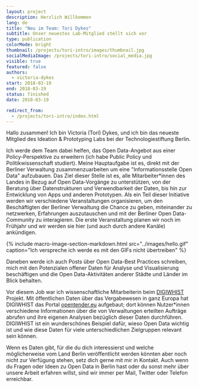 ```yaml
---
layout: project
description: Herzlich Willkommen
lang: de
title: "Neu im Team: Tori Dykes"
subtitle: Unser neuestes Lab-Mitglied stellt sich vor
type: publication
colorMode: bright
thumbnail: /projects/tori-intro/images/thumbnail.jpg
socialMediaImage: /projects/tori-intro/social_media.jpg
visible: true
featured: false
authors:
  - victoria-dykes
start: 2018-03-19
end: 2018-03-19
status: finished
date: 2018-03-19

redirect_from:
  - /projects/tori-intro/index.html
---
```




Hallo zusammen! Ich bin Victoria (Tori) Dykes, und ich bin das neueste Mitglied des Ideation & Prototyping Labs bei der Technologiestiftung Berlin.

Ich werde dem Team dabei helfen, das Open Data-Angebot aus einer Policy-Perspektive zu erweitern (ich habe Public Policy und Politikwissenschaft studiert). Meine Hauptaufgabe ist es, direkt mit der Berliner Verwaltung zusammenzuarbeiten um eine "Informationsstelle Open Data" aufzubauen. Das Ziel dieser Stelle ist es, alle Mitarbeiter\*innen des Landes in Bezug auf Open Data-Vorgänge zu unterstützen, von der Beratung über Datenstrukturen und Verwendbarkeit der Daten, bis hin zur Entwicklung von Apps und anderen Prototypen. Als ein Teil dieser Initiative werden wir verschiedene Veranstaltungen organisieren, um den Beschäftigten der Berliner Verwaltung die Chance zu geben, miteinander zu netzwerken, Erfahrungen auszutauschen und mit der Berliner Open Data-Community zu interagieren. Die erste Veranstaltung planen wir noch im Frühjahr und wir werden sie hier (und auch durch andere Kanäle) ankündigen.

{% include macro-image-section-markdown.html src="../images/hello.gif" caption="Ich verspreche ich werde es mit den GIFs nicht übertreiben" %}

Daneben werde ich auch Posts über Open Data-Best Practices schreiben, mich mit den Potenzialen offener Daten für Analyse und Visualisierung beschäftigen und die Open Data-Aktivitäten anderer Städte und Länder im Blick behalten.

Vor diesem Job war ich wissenschaftliche Mitarbeiterin beim [DIGIWHIST](http://digiwhist.eu) Projekt. Mit öffentlichen Daten über das Vergabewesen in ganz Europa hat DIGIWHIST das Portal [opentender.eu](http://opentender.eu) aufgebaut; dort können Nutzer\*innen verschiedene Informationen über die von Verwaltungen erteilten Aufträge abrufen und ihre eigenen Analysen bezüglich dieser Daten durchführen. DIGIWHIST ist ein wunderschönes Beispiel dafür, wieso Open Data wichtig ist und wie diese Daten für viele unterschiedlichen Zielgruppen relevant sein können.

Wenn es Daten gibt, für die du dich interessierst und welche möglicherweise vom Land Berlin veröffentlicht werden könnten aber noch nicht zur Verfügung stehen, setz dich gerne mit mir in Kontakt. Auch wenn du Fragen oder Ideen zu Open Data in Berlin hast oder du sonst mehr über unsere Arbeit erfahren willst, sind wir immer per Mail, Twitter oder Telefon erreichbar.


